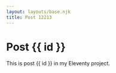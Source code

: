 ```yaml
---
layout: layouts/base.njk
title: Post 12213
---
```


# Post {{ id }}

This is post {{ id }} in my Eleventy project.
